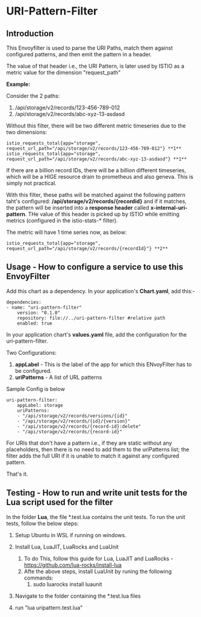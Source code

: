 # URI-Pattern-Filter

## Introduction
This Envoyfilter is used to parse the URI Paths, match them against configured patterns, and then emit the pattern in a header.

The value of that header i.e., the URI Pattern, is later used by ISTIO as a metric value for the dimension "request_path"

**Example:**

Consider the 2 paths:
1. /api/storage/v2/records/123-456-789-012
2. /api/storage/v2/records/abc-xyz-13-asdasd

Without this filter, there will be two different metric timeseries due to the two dimensions:

    istio_requests_total{app="storage", request_url_path="/api/storage/v2/records/123-456-789-012"} **1**
    istio_requests_total{app="storage", request_url_path="/api/storage/v2/records/abc-xyz-13-asdasd"} **1**

If there are a billion record IDs, there will be a billion different timeseries, which will be a HIGE resource drain to prometheus and also geneva. This is simply not practical.

With this filter, these paths will be matched against the following pattern taht's configured:
    **/api/storage/v2/records/{recordid}**
and if it matches, the pattern will  be inserted into a **response header** called **x-internal-uri-pattern**. THe value of this header is picked up by ISTIO while emitting metrics (configured in the istio-stats-* filter).

The metric will have 1 time series now, as below:

    istio_requests_total{app="storage", request_url_path="/api/storage/v2/records/{recordId}"} **2**


## Usage - How to configure a service to use this EnvoyFilter

Add this chart as a dependency. In your application's **Chart.yaml**, add this:-

    dependencies:
    - name: "uri-pattern-filter"
        version: "0.1.0"
        repository: file://../uri-pattern-filter #relative path
        enabled: true


In your application chart's **values.yaml** file, add the configuration for the uri-pattern-filter. 

Two Configurations:
1. **appLabel** - This is the label of the app for which this ENvoyFilter has to be configured.
2. **uriPatterns** - A list of URL patterns

Sample Config is below

    uri-pattern-filter:
        appLabel: storage
        uriPatterns:
        - "/api/storage/v2/records/versions/{id}"
        - "/api/storage/v2/records/{id}/{version}"
        - "/api/storage/v2/records/{record-id}:delete"
        - "/api/storage/v2/records/{record-id}"

For URIs that don't have a pattern i.e., if they are static without any placeholders, then there is no need to add them to the uriPatterns list; the filter adds the full URI if it is unable to match it against any configured pattern.

That's it.

## Testing - How to run and write unit tests for the Lua script used for the filter
In the folder **Lua**, the file *.test.lua contains the unit tests. To run the unit tests, follow the below steps:

1. Setup Ubuntu in WSL if running on windows.
2. Install Lua, LuaJIT, LuaRocks and LuaUnit
   1. To do This, follow this guide for Lua, LuaJIT and LuaRocks - https://github.com/lua-rocks/install-lua
   2. Afte the above steps, install LuaUnit by runing the following commands:
      1. sudo luarocks install luaunit

3. Navigate to the folder containing the *.test.lua files
4. run "lua uripattern.test.lua"